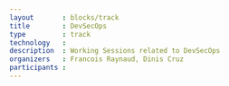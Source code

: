 ```yaml
---
layout       : blocks/track
title        : DevSecOps
type         : track
technology   :
description  : Working Sessions related to DevSecOps
organizers   : Francois Raynaud, Dinis Cruz
participants :
---
```


